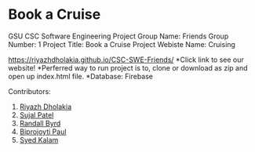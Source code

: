 # Book a Cruise 
GSU CSC Software Engineering Project 
Group Name: Friends 
Group Number: 1
Project Title: Book a Cruise
Project Webiste Name: Cruising


https://riyazhdholakia.github.io/CSC-SWE-Friends/ 
*Click link to see our website!
*Perferred way to run project is to, clone or download as zip and open up index.html file.
*Database: Firebase

Contributors:
1. [Riyazh Dholakia](https://github.com/riyazhdholakia)
2. [Sujal Patel](https://github.com/spatel287)
3. [Randall Byrd](https://github.com/Randall97)
4. [Biprojoyti Paul](https://github.com/Bipro723)
5. [Syed Kalam](https://github.com/kalsyed91)
